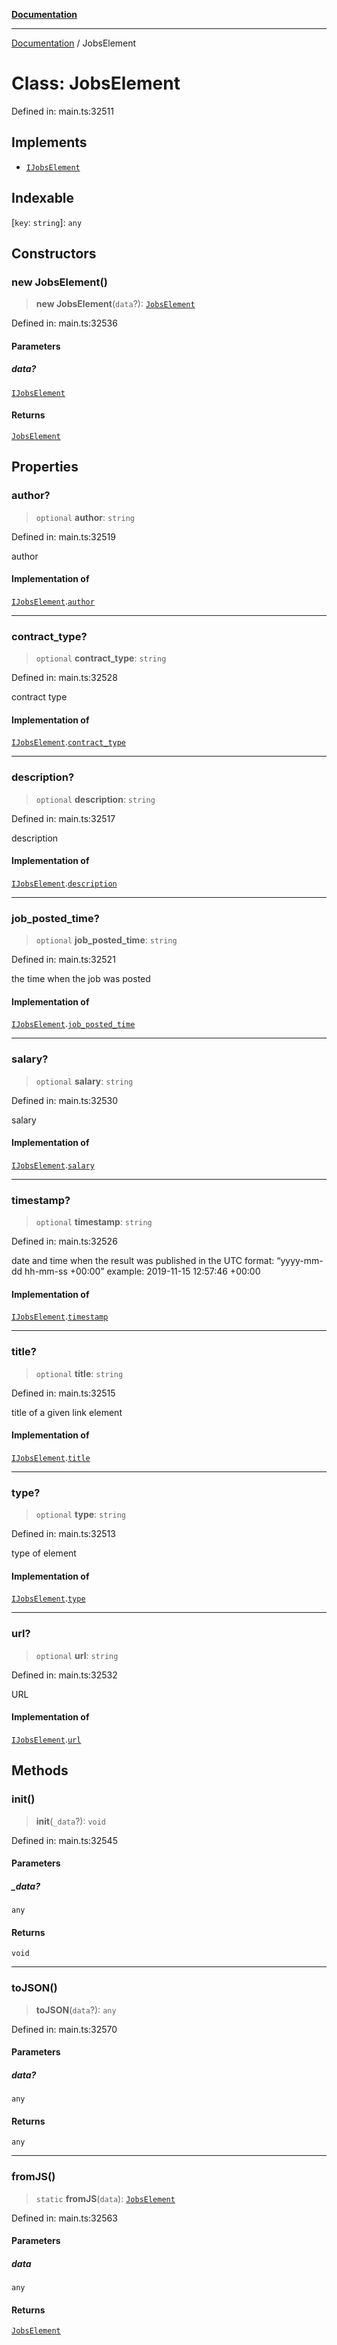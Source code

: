 [**Documentation**](../README.md)

***

[Documentation](../README.md) / JobsElement

# Class: JobsElement

Defined in: main.ts:32511

## Implements

- [`IJobsElement`](../interfaces/IJobsElement.md)

## Indexable

\[`key`: `string`\]: `any`

## Constructors

### new JobsElement()

> **new JobsElement**(`data`?): [`JobsElement`](JobsElement.md)

Defined in: main.ts:32536

#### Parameters

##### data?

[`IJobsElement`](../interfaces/IJobsElement.md)

#### Returns

[`JobsElement`](JobsElement.md)

## Properties

### author?

> `optional` **author**: `string`

Defined in: main.ts:32519

author

#### Implementation of

[`IJobsElement`](../interfaces/IJobsElement.md).[`author`](../interfaces/IJobsElement.md#author)

***

### contract\_type?

> `optional` **contract\_type**: `string`

Defined in: main.ts:32528

contract type

#### Implementation of

[`IJobsElement`](../interfaces/IJobsElement.md).[`contract_type`](../interfaces/IJobsElement.md#contract_type)

***

### description?

> `optional` **description**: `string`

Defined in: main.ts:32517

description

#### Implementation of

[`IJobsElement`](../interfaces/IJobsElement.md).[`description`](../interfaces/IJobsElement.md#description)

***

### job\_posted\_time?

> `optional` **job\_posted\_time**: `string`

Defined in: main.ts:32521

the time when the job was posted

#### Implementation of

[`IJobsElement`](../interfaces/IJobsElement.md).[`job_posted_time`](../interfaces/IJobsElement.md#job_posted_time)

***

### salary?

> `optional` **salary**: `string`

Defined in: main.ts:32530

salary

#### Implementation of

[`IJobsElement`](../interfaces/IJobsElement.md).[`salary`](../interfaces/IJobsElement.md#salary)

***

### timestamp?

> `optional` **timestamp**: `string`

Defined in: main.ts:32526

date and time when the result was published
in the UTC format: “yyyy-mm-dd hh-mm-ss +00:00”
example:
2019-11-15 12:57:46 +00:00

#### Implementation of

[`IJobsElement`](../interfaces/IJobsElement.md).[`timestamp`](../interfaces/IJobsElement.md#timestamp)

***

### title?

> `optional` **title**: `string`

Defined in: main.ts:32515

title of a given link element

#### Implementation of

[`IJobsElement`](../interfaces/IJobsElement.md).[`title`](../interfaces/IJobsElement.md#title)

***

### type?

> `optional` **type**: `string`

Defined in: main.ts:32513

type of element

#### Implementation of

[`IJobsElement`](../interfaces/IJobsElement.md).[`type`](../interfaces/IJobsElement.md#type)

***

### url?

> `optional` **url**: `string`

Defined in: main.ts:32532

URL

#### Implementation of

[`IJobsElement`](../interfaces/IJobsElement.md).[`url`](../interfaces/IJobsElement.md#url)

## Methods

### init()

> **init**(`_data`?): `void`

Defined in: main.ts:32545

#### Parameters

##### \_data?

`any`

#### Returns

`void`

***

### toJSON()

> **toJSON**(`data`?): `any`

Defined in: main.ts:32570

#### Parameters

##### data?

`any`

#### Returns

`any`

***

### fromJS()

> `static` **fromJS**(`data`): [`JobsElement`](JobsElement.md)

Defined in: main.ts:32563

#### Parameters

##### data

`any`

#### Returns

[`JobsElement`](JobsElement.md)
